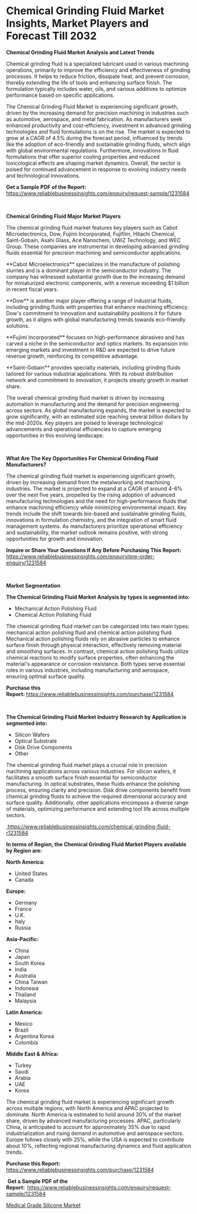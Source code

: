 <p><h1>Chemical Grinding Fluid Market Insights, Market Players and Forecast Till 2032</h1></p><p><strong>Chemical Grinding Fluid Market Analysis and Latest Trends</strong></p>
<p><p>Chemical grinding fluid is a specialized lubricant used in various machining operations, primarily to improve the efficiency and effectiveness of grinding processes. It helps to reduce friction, dissipate heat, and prevent corrosion, thereby extending the life of tools and enhancing surface finish. The formulation typically includes water, oils, and various additives to optimize performance based on specific applications.</p><p>The Chemical Grinding Fluid Market is experiencing significant growth, driven by the increasing demand for precision machining in industries such as automotive, aerospace, and metal fabrication. As manufacturers seek enhanced productivity and cost-efficiency, investment in advanced grinding technologies and fluid formulations is on the rise. The market is expected to grow at a CAGR of 4.5% during the forecast period, influenced by trends like the adoption of eco-friendly and sustainable grinding fluids, which align with global environmental regulations. Furthermore, innovations in fluid formulations that offer superior cooling properties and reduced toxicological effects are shaping market dynamics. Overall, the sector is poised for continued advancement in response to evolving industry needs and technological innovations.</p></p>
<p><strong>Get a Sample PDF of the Report:&nbsp;</strong> <a href="https://www.reliablebusinessinsights.com/enquiry/request-sample/1231584?utm_campaign=2301&utm_medium=2&utm_source=Github&utm_content=ia&utm_term=03042025&utm_id=chemical-grinding-fluid">https://www.reliablebusinessinsights.com/enquiry/request-sample/1231584</a></p>
<p>&nbsp;</p>
<p><strong>Chemical Grinding Fluid Major Market Players</strong></p>
<p><p>The chemical grinding fluid market features key players such as Cabot Microelectronics, Dow, Fujimi Incorporated, Fujifilm, Hitachi Chemical, Saint-Gobain, Asahi Glass, Ace Nanochem, UWiZ Technology, and WEC Group. These companies are instrumental in developing advanced grinding fluids essential for precision machining and semiconductor applications.</p><p>**Cabot Microelectronics** specializes in the manufacture of polishing slurries and is a dominant player in the semiconductor industry. The company has witnessed substantial growth due to the increasing demand for miniaturized electronic components, with a revenue exceeding $1 billion in recent fiscal years.</p><p>**Dow** is another major player offering a range of industrial fluids, including grinding fluids with properties that enhance machining efficiency. Dow's commitment to innovation and sustainability positions it for future growth, as it aligns with global manufacturing trends towards eco-friendly solutions.</p><p>**Fujimi Incorporated** focuses on high-performance abrasives and has carved a niche in the semiconductor and optics markets. Its expansion into emerging markets and investment in R&D are expected to drive future revenue growth, reinforcing its competitive advantage.</p><p>**Saint-Gobain** provides specialty materials, including grinding fluids tailored for various industrial applications. With its robust distribution network and commitment to innovation, it projects steady growth in market share.</p><p>The overall chemical grinding fluid market is driven by increasing automation in manufacturing and the demand for precision engineering across sectors. As global manufacturing expands, the market is expected to grow significantly, with an estimated size reaching several billion dollars by the mid-2020s. Key players are poised to leverage technological advancements and operational efficiencies to capture emerging opportunities in this evolving landscape.</p></p>
<p>&nbsp;</p>
<p><strong>What Are The Key Opportunities For Chemical Grinding Fluid Manufacturers?</strong></p>
<p><p>The chemical grinding fluid market is experiencing significant growth, driven by increasing demand from the metalworking and machining industries. The market is projected to expand at a CAGR of around 4-6% over the next five years, propelled by the rising adoption of advanced manufacturing technologies and the need for high-performance fluids that enhance machining efficiency while minimizing environmental impact. Key trends include the shift towards bio-based and sustainable grinding fluids, innovations in formulation chemistry, and the integration of smart fluid management systems. As manufacturers prioritize operational efficiency and sustainability, the market outlook remains positive, with strong opportunities for growth and innovation.</p></p>
<p><strong>Inquire or Share Your Questions If Any Before Purchasing This Report:</strong> <a href="https://www.reliablebusinessinsights.com/enquiry/pre-order-enquiry/1231584?utm_campaign=2301&utm_medium=2&utm_source=Github&utm_content=ia&utm_term=03042025&utm_id=chemical-grinding-fluid">https://www.reliablebusinessinsights.com/enquiry/pre-order-enquiry/1231584</a></p>
<p>&nbsp;</p>
<p><strong>Market Segmentation</strong></p>
<p><strong>The Chemical Grinding Fluid Market Analysis by types is segmented into:</strong></p>
<p><ul><li>Mechanical Action Polishing Fluid</li><li>Chemical Action Polishing Fluid</li></ul></p>
<p><p>The chemical grinding fluid market can be categorized into two main types: mechanical action polishing fluid and chemical action polishing fluid. Mechanical action polishing fluids rely on abrasive particles to enhance surface finish through physical interaction, effectively removing material and smoothing surfaces. In contrast, chemical action polishing fluids utilize chemical reactions to modify surface properties, often enhancing the material's appearance or corrosion resistance. Both types serve essential roles in various industries, including manufacturing and aerospace, ensuring optimal surface quality.</p></p>
<p><strong>Purchase this Report:&nbsp;</strong><a href="https://www.reliablebusinessinsights.com/purchase/1231584?utm_campaign=2301&utm_medium=2&utm_source=Github&utm_content=ia&utm_term=03042025&utm_id=chemical-grinding-fluid">https://www.reliablebusinessinsights.com/purchase/1231584</a></p>
<p>&nbsp;</p>
<p><strong>The Chemical Grinding Fluid Market Industry Research by Application is segmented into:</strong></p>
<p><ul><li>Silicon Wafers</li><li>Optical Substrate</li><li>Disk Drive Components</li><li>Other</li></ul></p>
<p><p>The chemical grinding fluid market plays a crucial role in precision machining applications across various industries. For silicon wafers, it facilitates a smooth surface finish essential for semiconductor manufacturing. In optical substrates, these fluids enhance the polishing process, ensuring clarity and precision. Disk drive components benefit from chemical grinding fluids to achieve the required dimensional accuracy and surface quality. Additionally, other applications encompass a diverse range of materials, optimizing performance and extending tool life across multiple sectors.</p></p>
<p><a href="https://www.reliablebusinessinsights.com/chemical-grinding-fluid-r1231584?utm_campaign=2301&utm_medium=2&utm_source=Github&utm_content=ia&utm_term=03042025&utm_id=chemical-grinding-fluid">&nbsp;https://www.reliablebusinessinsights.com/chemical-grinding-fluid-r1231584</a></p>
<p><strong>In terms of Region, the Chemical Grinding Fluid Market Players available by Region are:</strong></p>
<p>
    <p> <strong> North America: </strong>
        <ul>
            <li>United States</li>
            <li>Canada</li>
        </ul>
        </p> 
    <p> <strong> Europe: </strong>
        <ul>
            <li>Germany</li>
            <li>France</li>
            <li>U.K.</li>
            <li>Italy</li>
            <li>Russia</li>
        </ul>
        </p> 
    <p> <strong> Asia-Pacific: </strong>
        <ul>
            <li>China</li>
            <li>Japan</li>
            <li>South Korea</li>
            <li>India</li>
            <li>Australia</li>
            <li>China Taiwan</li>
            <li>Indonesia</li>
            <li>Thailand</li>
            <li>Malaysia</li>
        </ul>
        </p> 
    <p> <strong> Latin America: </strong>
        <ul>
            <li>Mexico</li>
            <li>Brazil</li>
            <li>Argentina Korea</li>
            <li>Colombia</li>
        </ul>
        </p> 
    <p> <strong> Middle East & Africa: </strong>
        <ul>
            <li>Turkey</li>
            <li>Saudi</li>
            <li>Arabia</li>
            <li>UAE</li>
            <li>Korea</li>
        </ul>
    </p>
    </p>
<p><p>The chemical grinding fluid market is experiencing significant growth across multiple regions, with North America and APAC projected to dominate. North America is estimated to hold around 30% of the market share, driven by advanced manufacturing processes. APAC, particularly China, is anticipated to account for approximately 35% due to rapid industrialization and rising demand in automotive and aerospace sectors. Europe follows closely with 25%, while the USA is expected to contribute about 10%, reflecting regional manufacturing dynamics and fluid application trends.</p></p>
<p><strong>Purchase this Report: </strong><a href="https://www.reliablebusinessinsights.com/purchase/1231584?utm_campaign=2301&utm_medium=2&utm_source=Github&utm_content=ia&utm_term=03042025&utm_id=chemical-grinding-fluid">https://www.reliablebusinessinsights.com/purchase/1231584</a></p>
<p>&nbsp;<strong>Get a Sample PDF of the Report:&nbsp;&nbsp;</strong><a href="https://www.reliablebusinessinsights.com/enquiry/request-sample/1231584?utm_campaign=2301&utm_medium=2&utm_source=Github&utm_content=ia&utm_term=03042025&utm_id=chemical-grinding-fluid">https://www.reliablebusinessinsights.com/enquiry/request-sample/1231584</a></p>
<p><strong></strong></p>
<p><p><a href="https://github.com/kbollin866/Market-Research-Report-List-1/blob/main/medical-grade-silicone-market.md?utm_campaign=2301&utm_medium=2&utm_source=Github&utm_content=ia&utm_term=03042025&utm_id=chemical-grinding-fluid">Medical Grade Silicone Market</a></p></p>